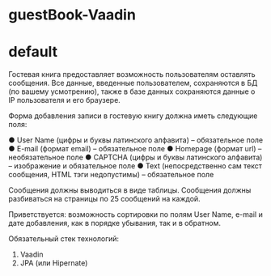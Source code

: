 # guestBook-Vaadin
# default

Гостевая книга предоставляет возможность пользователям оставлять сообщения. Все данные, введенные пользователем, сохраняются в БД (по вашему усмотрению), также в базе данных сохраняются данные о IP пользователя и его браузере.

Форма добавления записи в гостевую книгу должна иметь следующие поля:

●	User Name (цифры и буквы латинского алфавита) – обязательное поле
●	E-mail (формат email) – обязательное поле
●	Homepage (формат url) – необязательное поле
●	CAPTCHA (цифры и буквы латинского алфавита) – изображение и обязательное поле
●	Text (непосредственно сам текст сообщения, HTML тэги недопустимы) – обязательное поле

Сообщения должны выводиться в виде таблицы.
Сообщения должны разбиваться на страницы по 25 сообщений на каждой. 

Приветствуется: возможность сортировки по полям User Name, e-mail и дате добавления, как в порядке убывания, так и в обратном.

Обязательный стек технологий:
1.	Vaadin
2.	JPA (или Hipernate)
